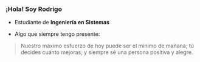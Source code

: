 ### ¡Hola! Soy Rodrigo

* Estudiante de **Ingeniería en Sistemas**

* Algo que siempre tengo presente:
> Nuestro máximo esfuerzo de hoy puede ser el mínimo de mañana;
> tú decides cuánto mejoras, y siempre sé una persona positiva y alegre.
